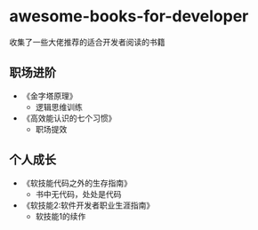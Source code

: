 # awesome-books-for-developer
收集了一些大佬推荐的适合开发者阅读的书籍

## 职场进阶

- 《金字塔原理》
  - 逻辑思维训练
- 《高效能认识的七个习惯》
  - 职场提效

## 个人成长
- 《软技能代码之外的生存指南》
  - 书中无代码，处处是代码
- 《软技能2:软件开发者职业生涯指南》
  - 软技能1的续作


